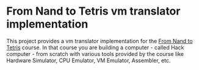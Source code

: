 # From Nand to Tetris vm translator implementation
This project provides a vm translator implementation for the [From Nand to Tetris](https://www.nand2tetris.org/) course.
In that course you are building a computer - called Hack computer - from scratch with various tools provided by the course
like Hardware Simulator, CPU Emulator, VM Emulator, Assembler, etc.